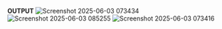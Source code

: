 **OUTPUT**
![Screenshot 2025-06-03 073434](https://github.com/user-attachments/assets/afc27e29-748b-4948-a0b0-2478bae6c790)
![Screenshot 2025-06-03 085255](https://github.com/user-attachments/assets/4f6ec74b-fd59-4db9-87ce-a19f81d63a0f)
![Screenshot 2025-06-03 073416](https://github.com/user-attachments/assets/0325fb7d-edb7-47e2-b3bf-d0a0241e688d)
